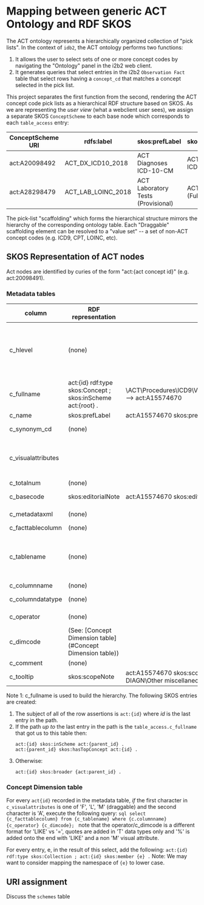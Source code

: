 # Mapping between generic ACT Ontology and RDF SKOS
The ACT ontology represents a hierarchically organized collection of "pick lists".  In the context of `idb2`, the 
ACT ontology performs two functions:
1) It allows the user to select sets of one or more concept codes by navigating the "Ontology" panel in the i2b2 web client.
2) It generates queries that select entries in the i2b2 `Observation Fact` table that select rows having a `concept_cd`
that matches a concept selected in the pick list.

This project separates the first function from the second, rendering the ACT concept code pick lists as a hierarchical
RDF structure based on SKOS.  As we are representing the *user view* (what a webclient user sees), we assign a separate
SKOS `ConceptScheme` to each base node which corresponds to each `table_access` entry:

| ConceptScheme URI | rdfs:label | skos:prefLabel | skos:description | 
| ---- | ---- | ---- | --- |
| act:A20098492 | ACT_DX_ICD10_2018 | ACT Diagnoses ICD-10-CM  | ACT Diagnoses ICD-10 |
| act:A28298479 | ACT_LAB_LOINC_2018 | ACT Laboratory Tests (Provisional) | ACT Lab LOINC (Full list) |

The pick-list "scaffolding" which forms the hierarchical structure mirrors the hierarchy of the corresponding ontology
table.  Each "Draggable" scaffolding element can be resolved to a "value set" -- a set of non-ACT concept codes (e.g. ICD9, CPT,
 LOINC, etc).
 
## SKOS Representation of ACT nodes
Act nodes are identified by curies of the form "act:{act concept id}" (e.g. act:20098491).

### Metadata tables
| column |  RDF representation | example | note |
| --- | --- | --- | --- |
| c_hlevel | (none) | | This represents the relative hierarchy of a node.  When converting from SKOS to ACT Tables, this will represent the relative nesting. |
| c_fullname | act:{id} rdf:type skos:Concept ; skos:inScheme act:{root} . | \ACT\Procedures\ICD9\V2_2018AA\A18090800\A8352133\A15574666\A15574281\A15574670\ --> act:A15574670 | Note 1  |
| c_name | skos:prefLabel | act:A15574670 skos:prefLabel "17.1 Laparoscopic unilateral repair of inguinal hernia" . | |
| c_synonym_cd | (none) | | Not used in ACT use case.  Always 'N' |
| c_visualattributes |  |  | Non-draggable attributes ('Cx' and 'xI') do not have any skos:exactMatch entries |
| c_totalnum | (none) | | unused |
| c_basecode | skos:editorialNote | act:A15574670 skos:editorialNote "ICD9PROC:17.1" . | This is a hint, not actually definitional |
| c_metadataxml | (none) | | not currently implemented |
| c_facttablecolumn | (none) | |  |
| c_tablename | (none) | | MUST be "concept_dimension" or empty - we don't do non-concept queries at the moment |
| c_columnname | (none) | |  |
| c_columndatatype | (none) | | MUST be "T" or empty |
| c_operator | (none) | | MUST be 'LIKE' or empty |
| c_dimcode | (See: [Concept Dimension table](#Concept Dimension table)) | | |
| c_comment | (none) | | Ignored |
| c_tooltip | skos:scopeNote | act:A15574670 skos:scopeNote "Procedures ICD9\PROCEDURES\OTHER MISCELLANEOUS DIAGN\Other miscellaneous proce\Laparoscopic unilateral r\" | |

Note 1:  c_fullname is used to build the hierarchy.  The following SKOS entries are created:
1) The subject of all of the row assertions is `act:{id}` where *id* is the last entry in the path.
2) If the path *up to* the last entry in the path is the `table_access.c_fullname` that got us to this table then:
    ```
    act:{id} skos:inScheme act:{parent_id} .
    act:{parent_id} skos:hasTopConcept act:{id} .
    ```
3) Otherwise:
    ``` 
    act:{id} skos:broader {act:parent_id} .
    ```
### Concept Dimension table
For every `act{id}` recorded in the metadata table, *if* the first character in `c_visualattributes` is one of 'F', 'L', 'M' (draggable) and
the second character is 'A', execute the following query:
    ```sql
    select {c_facttablecolumn} from {c_tablename} where {c.columnname} {c_operator} {c_dimcode};
    ``` 
note that the operator/c_dimcode is a different format for 'LIKE' vs '=', quotes are added in 'T' data types only and '%' is
added onto the end with 'LIKE' and a non 'M' visual attribute.

For every entry, e, in the result of this select, add the following:
    ```
    act:{id} rdf:type skos:Collection ;
    act:{id} skos:member {e} .
    ```
Note: We may want to consider mapping the namespace of `{e}` to lower case.

## URI assignment
Discuss the `schemes` table